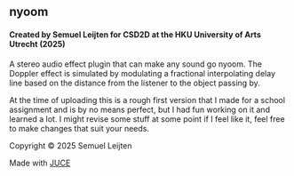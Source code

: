 ## nyoom
#### Created by Semuel Leijten for CSD2D at the HKU University of Arts Utrecht (2025)

A stereo audio effect plugin that can make any sound go nyoom.
The Doppler effect is simulated by modulating a fractional interpolating 
delay line based on the distance from the listener to the object passing by.

At the time of uploading this is a rough first version that I made for a school assignment and is by no means perfect, but I had fun working on it and learned a lot. 
I might revise some stuff at some point if I feel like it, feel free to make changes that suit your needs.

Copyright © 2025 Semuel Leijten

Made with [JUCE](https://juce.com/)